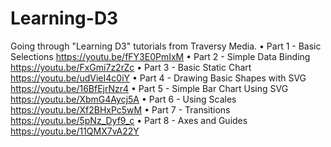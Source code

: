 # Learning-D3
Going through "Learning D3" tutorials from Traversy Media.
• Part 1 - Basic Selections https://youtu.be/fFY3E0PmIxM
• Part 2 - Simple Data Binding https://youtu.be/FxGmi7z2rZc
• Part 3 - Basic Static Chart https://youtu.be/udVieI4c0iY
• Part 4 - Drawing Basic Shapes with SVG https://youtu.be/16BfEjrNzr4
• Part 5 - Simple Bar Chart Using SVG https://youtu.be/XbmG4Aycj5A
• Part 6 - Using Scales https://youtu.be/Xf2BHxPc5wM
• Part 7 - Transitions https://youtu.be/5pNz_Dyf9_c
• Part 8 - Axes and Guides https://youtu.be/11QMX7vA22Y
